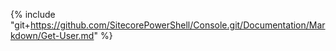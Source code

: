 {% include "git+https://github.com/SitecorePowerShell/Console.git/Documentation/Markdown/Get-User.md" %}